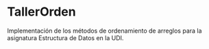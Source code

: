 # TallerOrden
Implementación de los métodos de ordenamiento de arreglos para la asignatura Estructura de Datos en la UDI.
